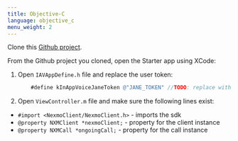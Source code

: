 ```yaml
---
title: Objective-C
language: objective_c
menu_weight: 2
---
```


Clone this [Github project](https://github.com/Nexmo/Client-Get-Started-AppToPhone-Voice-ObjectiveC).

From the Github project you cloned, open the Starter app using XCode:

1. Open `IAVAppDefine.h` file and replace the user token:

    ```objective-c
        #define kInAppVoiceJaneToken @"JANE_TOKEN" //TODO: replace with a token for Jane
    ```

2. Open `ViewController.m` file and make sure the following lines exist:

 * `#import <NexmoClient/NexmoClient.h>` - imports the sdk
 * `@property NXMClient *nexmoClient;` - property for the client instance
 * `@property NXMCall *ongoingCall;` - property for the call instance

